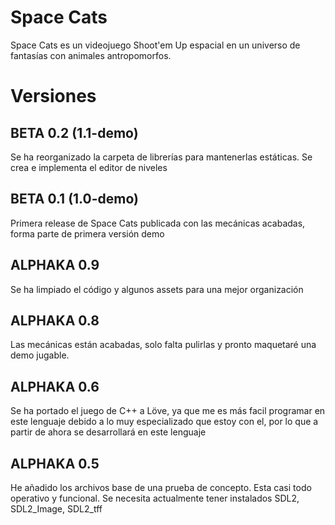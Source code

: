 # Space Cats

Space Cats es un videojuego Shoot'em Up espacial en un universo de fantasías con animales antropomorfos.

# Versiones

## BETA 0.2 (1.1-demo)

Se ha reorganizado la carpeta de librerías para mantenerlas estáticas.
Se crea e implementa el editor de niveles

## BETA 0.1 (1.0-demo)

Primera release de Space Cats publicada con las mecánicas acabadas, forma parte de primera versión demo

## ALPHAKA 0.9

Se ha limpiado el código y algunos assets para una mejor organización

## ALPHAKA 0.8

Las mecánicas están acabadas, solo falta pulirlas y pronto maquetaré una demo jugable.

## ALPHAKA 0.6

Se ha portado el juego de C++ a Löve, ya que me es más facil programar en este lenguaje debido a lo muy especializado que estoy con el, por lo que a partir de ahora se desarrollará en este lenguaje

## ALPHAKA 0.5

He añadido los archivos base de una prueba de concepto. Esta casi todo operativo y funcional.
Se necesita actualmente tener instalados SDL2, SDL2_Image, SDL2_tff
